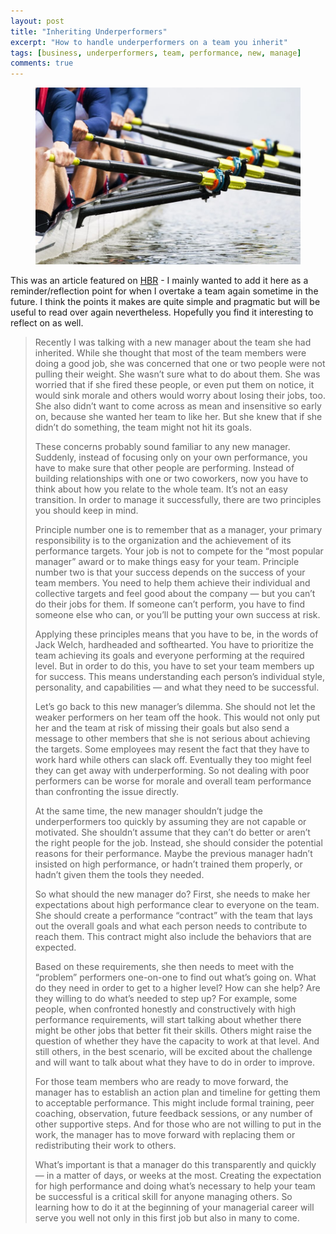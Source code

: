 ```yaml
---
layout: post
title: "Inheriting Underperformers"
excerpt: "How to handle underperformers on a team you inherit"
tags: [business, underperformers, team, performance, new, manage]
comments: true 
---
```

<figure>
	<img src="/images/posts/2017/underperformers.jpg">
</figure>

This was an article featured on [HBR](https://hbr.org/2017/06/how-to-handle-underperformers-on-a-team-you-inherit) - I mainly wanted to add it here as a reminder/reflection point for when I overtake a team again sometime in the future. I think the points it makes are quite simple and pragmatic but will be useful to read over again nevertheless. Hopefully you find it interesting to reflect on as well. 

> Recently I was talking with a new manager about the team she had inherited. While she thought that most of the team members were doing a good job, she was concerned that one or two people were not pulling their weight. She wasn’t sure what to do about them. She was worried that if she fired these people, or even put them on notice, it would sink morale and others would worry about losing their jobs, too. She also didn’t want to come across as mean and insensitive so early on, because she wanted her team to like her. But she knew that if she didn’t do something, the team might not hit its goals.
> 
> These concerns probably sound familiar to any new manager. Suddenly, instead of focusing only on your own performance, you have to make sure that other people are performing. Instead of building relationships with one or two coworkers, now you have to think about how you relate to the whole team. It’s not an easy transition. In order to manage it successfully, there are two principles you should keep in mind.
> 
> Principle number one is to remember that as a manager, your primary responsibility is to the organization and the achievement of its performance targets. Your job is not to compete for the “most popular manager” award or to make things easy for your team. Principle number two is that your success depends on the success of your team members. You need to help them achieve their individual and collective targets and feel good about the company — but you can’t do their jobs for them. If someone can’t perform, you have to find someone else who can, or you’ll be putting your own success at risk.
> 
> Applying these principles means that you have to be, in the words of Jack Welch, hardheaded and softhearted. You have to prioritize the team achieving its goals and everyone performing at the required level. But in order to do this, you have to set your team members up for success. This means understanding each person’s individual style, personality, and capabilities — and what they need to be successful.
> 
> Let’s go back to this new manager’s dilemma. She should not let the weaker performers on her team off the hook. This would not only put her and the team at risk of missing their goals but also send a message to other members that she is not serious about achieving the targets. Some employees may resent the fact that they have to work hard while others can slack off. Eventually they too might feel they can get away with underperforming. So not dealing with poor performers can be worse for morale and overall team performance than confronting the issue directly.
> 
> At the same time, the new manager shouldn’t judge the underperformers too quickly by assuming they are not capable or motivated. She shouldn’t assume that they can’t do better or aren’t the right people for the job. Instead, she should consider the potential reasons for their performance. Maybe the previous manager hadn’t insisted on high performance, or hadn’t trained them properly, or hadn’t given them the tools they needed.
> 
> So what should the new manager do? First, she needs to make her expectations about high performance clear to everyone on the team. She should create a performance “contract” with the team that lays out the overall goals and what each person needs to contribute to reach them. This contract might also include the behaviors that are expected.
> 
> Based on these requirements, she then needs to meet with the “problem” performers one-on-one to find out what’s going on. What do they need in order to get to a higher level? How can she help? Are they willing to do what’s needed to step up? For example, some people, when confronted honestly and constructively with high performance requirements, will start talking about whether there might be other jobs that better fit their skills. Others might raise the question of whether they have the capacity to work at that level. And still others, in the best scenario, will be excited about the challenge and will want to talk about what they have to do in order to improve.
> 
> For those team members who are ready to move forward, the manager has to establish an action plan and timeline for getting them to acceptable performance. This might include formal training, peer coaching, observation, future feedback sessions, or any number of other supportive steps. And for those who are not willing to put in the work, the manager has to move forward with replacing them or redistributing their work to others.
> 
> What’s important is that a manager do this transparently and quickly — in a matter of days, or weeks at the most. Creating the expectation for high performance and doing what’s necessary to help your team be successful is a critical skill for anyone managing others. So learning how to do it at the beginning of your managerial career will serve you well not only in this first job but also in many to come.